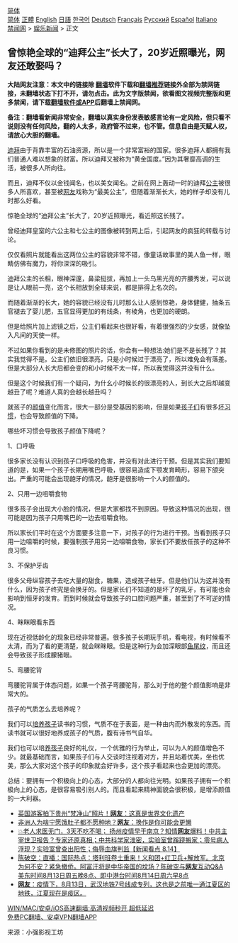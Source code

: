  <!-- 面包屑导航 --> <div class="breadcrumb"><!-- GTranslate: https://gtranslate.io/ -->  <div class="switcher notranslate">  <div class="selected">  <a href="#" onclick="return false;"> 简体</a>  </div>  <div class="option">  <a href="https://www.bannedbook.org" onclick="doGTranslate('zh-CN|zh-CN');jQuery('div.switcher div.selected a').html(jQuery(this).html());return false;" title="简体中文" class="nturl selected"> 简体</a>  <a href="https://www.bannedbook.org/zh-tw/" onclick="doGTranslate('zh-CN|zh-TW');jQuery('div.switcher div.selected a').html(jQuery(this).html());return false;" title="繁體中文" class="nturl"> 正體</a>  <a href="https://www.bannedbook.org/en/" onclick="doGTranslate('zh-CN|en');jQuery('div.switcher div.selected a').html(jQuery(this).html());return false;" title="English" class="nturl"> English</a>  <a href="https://www.bannedbook.org/ja/" onclick="doGTranslate('zh-CN|ja');jQuery('div.switcher div.selected a').html(jQuery(this).html());return false;" title="日本語" class="nturl"> 日語</a>  <a href="https://www.bannedbook.org/ko/" onclick="doGTranslate('zh-CN|ko');jQuery('div.switcher div.selected a').html(jQuery(this).html());return false;" title="한국어" class="nturl"> 한국어</a>  <a href="https://www.bannedbook.org/de/" onclick="doGTranslate('zh-CN|de');jQuery('div.switcher div.selected a').html(jQuery(this).html());return false;" title="Deutsch" class="nturl"> Deutsch</a>  <a href="https://www.bannedbook.org/fr/" onclick="doGTranslate('zh-CN|fr');jQuery('div.switcher div.selected a').html(jQuery(this).html());return false;" title="Français" class="nturl"> Français</a>  <a href="https://www.bannedbook.org/ru/" onclick="doGTranslate('zh-CN|ru');jQuery('div.switcher div.selected a').html(jQuery(this).html());return false;" title="Русский" class="nturl"> Русский</a>  <a href="https://www.bannedbook.org/es/" onclick="doGTranslate('zh-CN|es');jQuery('div.switcher div.selected a').html(jQuery(this).html());return false;" title="Español" class="nturl"> Español</a>  <a href="https://www.bannedbook.org/it/" onclick="doGTranslate('zh-CN|it');jQuery('div.switcher div.selected a').html(jQuery(this).html());return false;" title="Italiano" class="nturl"> Italiano</a>  </div>  </div>      <div class='breadcrumb-sub'><!-- Breadcrumb NavXT 6.3.0 --> <a href="https://www.bannedbook.org/" class="home">禁闻网</a> &gt; <a href="https://www.bannedbook.org/bnews/yule/" class="category">娱乐新闻</a> &gt; 正文</div></div><h2>曾惊艳全球的“迪拜公主”长大了，20岁近照曝光，网友还敢娶吗？</h2> <p class="notice"><b>大陆网友注意：本文中的链接除 <a href="https://github.com/bannedbook/fanqiang" >翻墙</a>软件下载和<a href="https://github.com/killgcd/justmysocks/blob/master/README.md">翻墙推荐</a>链接外全部为禁网链接，未翻墙状态下打不开，请勿点击。此为文字版禁闻，欲看图文视频完整版和更多禁闻，请下载<a href="https://github.com/bannedbook/fanqiang">翻墙软件或APP</a>后翻墙上禁闻网。</p><p>备注：翻墙看新闻非常安全，翻墙以真实身份发表敏感言论有一定风险，但只看不说则没有任何风险，翻的人太多，政府管不过来，也不管。信息自由是天赋人权，请放心大胆的翻墙。</b></p>  <div class="entry"> <p><a href="https://www.bannedbook.org/bnews/tag/%e8%bf%aa%e6%8b%9c/" class="st_tag internal_tag" rel="tag" title="标签 迪拜 下的日志">迪拜</a>由于背靠丰富的石油资源，所以是一个非常富裕的国家。很多迪拜人都拥有我们普通人难以想象的财富。所以迪拜又被称为“黄金国度。”因为其奢靡高调的生活，被很多人所向往。</p> <p>而且，迪拜不仅以金钱闻名，也以美女闻名。之前在网上轰动一时的迪拜<a href="https://www.bannedbook.org/bnews/tag/%e5%85%ac%e4%b8%bb/" class="st_tag internal_tag" rel="tag" title="标签 公主 下的日志">公主</a>被很多人所喜欢，甚至被<a href="https://www.bannedbook.org/bnews/tag/%e7%bd%91%e5%8f%8b/" class="st_tag internal_tag" rel="tag" title="标签 网友 下的日志">网友</a>戏称为“最美公主”，但随着渐渐长大，她的样子却没有儿时那么好看。</p> <p>惊艳全球的“迪拜公主”长大了，20岁近照曝光，看近照这长残了。</p> <p>曾经迪拜皇室的六公主和七公主的图像被转到网上后，引起网友的疯狂的转载与讨论。</p> <p>仅仅看照片就能看出这两位公主的容貌非常不错，像童话故事里的美人鱼一样，眼睛仿佛有魔力，将你深深的吸引。</p> <p>迪拜公主的长相，眼神深邃，鼻梁挺拔，再加上一头乌黑光亮的齐腰秀发，可以说是让人眼前一亮，这个长相放到全球来说，都是排得上名次的。</p> <p>而随着渐渐的长大，她的容貌已经没有儿时那么让人感到惊艳，身体健健，抽条五官褪去了婴儿肥，五官显得更加的有线条，有棱角，也更加的硬朗。</p>  <p>但是给照片加上滤镜之后，公主们看起来也很好看，有着很强烈的少女感，就像坠入凡间的天使一样。</p> <p>不过如果你看到的是未修图的照片的话，你会有一种想法:她们是不是长残了？其实我觉得不是。公主们依旧很漂亮，只是小时候过于漂亮了，所以难免会有落差。但是大部分人长大后都会变的和小时候不太一样，所以我觉得这并没有什么。</p> <p>但是这个时候我们有一个疑问，为什幺小时候长的很漂亮的人，到长大之后却越变越丑了呢？难道人真的会越长越丑吗？</p> <p>就孩子的<a href="https://www.bannedbook.org/bnews/tag/%E9%A2%9C%E5%80%BC/" class="st_tag internal_tag" rel="tag" title="标签 颜值 下的日志">颜值</a>变化而言，很大一部分是受基因的影响，但是如果<a href="https://www.bannedbook.org/bnews/tag/%E5%AD%A9%E5%AD%90%E4%BB%AC/" class="st_tag internal_tag" rel="tag" title="标签 孩子们 下的日志">孩子们</a>有很多<a href="https://www.bannedbook.org/bnews/tag/%e5%9d%8f%e4%b9%a0%e6%83%af/" class="st_tag internal_tag" rel="tag" title="标签 坏习惯 下的日志">坏习惯</a>，也会导致颜值的下降。</p> <p>哪些坏习惯会导致孩子颜值下降呢？</p> <p>1、口呼吸</p> <p>很多家长没有认识到孩子口呼吸的危害，并没有对此进行干预。但是其实我们要知道的是，如果一个孩子长期用嘴巴呼吸，很容易造成下颚发育畸形，容易下颌突出。严重的可能会出现龅牙的情况，龅牙是很影响一个人的颜值的。</p>  <p>2、只用一边咀嚼食物</p> <p>很多孩子会出现大小脸的情况，但是大家都找不到原因。导致这种情况的出现，很可能是因为孩子只用嘴巴的一边去咀嚼食物。</p> <p>所以家长们平时在这个方面要多注意一下，对孩子的行为进行干预。当看到孩子只用一边咀嚼的时候，要强制孩子用另一边咀嚼食物，家长们不要放任孩子的这种不良习惯。</p> <p>3、不保护牙齿</p> <p>很多父母纵容孩子去吃大量的甜食，糖果，造成孩子蛀牙。但是他们认为这并没有什么，因为孩子终究是会换牙的。但是家长们不知道的是坏了的乳牙，有可能也会影响到恒牙的发育。而到时候就会导致孩子的口腔问题严重，甚至到了不可逆的情况。</p> <p>4、眯眯眼看东西</p> <p>现在近视低龄化的现象已经非常普遍。很多孩子长期玩手机，看电视，有时候看不太清，而为了看的更清楚，就会眯眯眼。但是这种行为会加深眼部<a href="https://www.bannedbook.org/bnews/tag/%E9%B1%BC%E5%B0%BE%E7%BA%B9/" class="st_tag internal_tag" rel="tag" title="标签 鱼尾纹 下的日志">鱼尾纹</a>，而且还会导致孩子形成朦猪眼。</p>  <p>5、弯腰驼背</p> <p>弯腰驼背属于体态问题，如果一个孩子弯腰驼背，那么对于他的整个颜值影响是非常大的。</p> <p>孩子的气质怎么去培养呢？</p> <p>我们可以<a href="https://www.bannedbook.org/bnews/tag/%E5%9F%B9%E5%85%BB%E5%AD%A9%E5%AD%90/" class="st_tag internal_tag" rel="tag" title="标签 培养孩子 下的日志">培养孩子</a>读书的习惯，气质不在于表面，是一种由内而外散发的东西。而读书就可以很好地养成孩子的气质，腹有诗书气自华。</p> <p>我们也可以培<a href="https://www.bannedbook.org/bnews/tag/%E5%85%BB%E5%AD%A9%E5%AD%90/" class="st_tag internal_tag" rel="tag" title="标签 养孩子 下的日志">养孩子</a>良好的礼仪，一个优雅的行为举止，可以为人的颜值增色不少。就最基础而言，如果孩子们与人交谈时注视着对方，并且站着优美，坐也优美，那么大家对这个孩子的印象就会好许多，这个孩子看起来也会更加的漂亮。</p> <p>总结：要拥有一个积极向上的心态，大部分的人都向往光明。如果孩子拥有一个积极向上的心态，是很容易吸引别人的。而且看起来精神面貌会很积极，是增添颜值的一大利器。</p> <ul class='op-related-articles' title='相关阅读'> <li><a href='https://www.bannedbook.org/bnews/funmedia/20210814/1606165.html' target='_blank'>英国游客拍下贵州“梵净山”照片！<b>网友</b>：这真是世界文化遗产</a></li> <li><a href='https://www.bannedbook.org/bnews/funmedia/20210814/1606164.html' target='_blank'>非洲人为啥宁愿饿肚子都不愿种地？<b>网友</b>：换作是你可能会更懒</a></li> <li><a href='https://www.bannedbook.org/bnews/bannedvideo/20210814/1606036.html' target='_blank'>💥老人求医无门，3天不吃不喝； 扬州疫情早于南京？知情<b>网友</b>爆料！中共主宰世卫报告？专家还原真相；中共科学家泄密，实验室曾蹊跷搬家；零号病人浮现？实验室曾查出阳性；侮辱血旗判监【新闻看点 8.14】</a></li> <li><a href='https://www.bannedbook.org/bnews/bannedvideo/20210814/1606029.html' target='_blank'>陈破空：直播：国际热点：塔利班卷土重来！义和团+红卫兵+解放军。北京为何不安？紧急撤侨。阿富汗将是中华帝国的坟场？陈破空与<b>网友</b>互动Q&A 美东时间8月13日周五晚8点、即中港台时间8月14日周六早8点</a></li> <li><a href='https://www.bannedbook.org/bnews/bannedvideo/20210813/1605769.html' target='_blank'><b>网友</b>：疫情下，8月13日，武汉地铁7号线成专列，这也是之前唯一通江夏区的地铁，江夏现在是疫区。</a></li> </ul> <p class="texttj"> <a href="https://github.com/bannedbook/fanqiang/wiki/V2ray%E6%9C%BA%E5%9C%BA" target="_blank">WIN/MAC/安卓/iOS高速翻墙:高清视频秒开,超低延迟</a><br/> <a href="https://github.com/bannedbook/fanqiang/wiki/%E7%A6%81%E9%97%BB%E7%BD%91%E5%AE%89%E5%8D%93%E7%BF%BB%E5%A2%99%E6%96%B0%E9%97%BBAPP" target="_blank">免费PC翻墙、安卓VPN翻墙APP</a></p> <p> 来源：小强影视工坊 </p><a name='sharetosocial'></a>  <div style="margin-bottom:5px;padding-bottom:5px;clear:both"> <div id="archive-pix-1" class="banner-ads"> <!-- AuctionX Display platform tag START --> <div id="26318x728x90x621x_ADSLOT2" clicktrack="%%CLICK_URL_ESC%%"></div> <!-- AuctionX Display platform tag END --> </div> <div id="archive-pix-2" class="banner-ads"> <!-- AuctionX Display platform tag START --> <div id="26315x300x250x621x_ADSLOT2" clicktrack="%%CLICK_URL_ESC%%"></div> <!-- AuctionX Display platform tag END --> </div> </div>  <div id="archive-pix-1" class="banner-ads"> <!-- AuctionX Display platform tag START --> <div id="26318x728x90x621x_ADSLOT3" clicktrack="%%CLICK_URL_ESC%%"></div> <!-- AuctionX Display platform tag END --> </div> </div><!--END ENTRY--> 